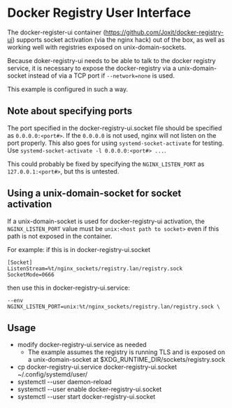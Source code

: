 # Docker Registry User Interface

The docker-register-ui container (https://github.com/Joxit/docker-registry-ui) supports
socket activation (via the nginx hack) out of the box, as well as working well with
registries exposed on unix-domain-sockets.

Because doker-registry-ui needs to be able to talk to the docker registry service,
it is necessary to expose the docker-registry via a unix-domain-socket instead of via
a TCP port if `--network=none` is used.

This example is configured in such a way.

## Note about specifying ports
The port specified in the docker-registry-ui.socket file should be specified as
`0.0.0.0:<port#>`.  If the `0.0.0.0` is not used, nginx will not listen on the port properly.
This also goes for using `systemd-socket-activate` for testing.  Use
`systemd-socket-activate -l 0.0.0.0:<port#> ...`.

This could probably be fixed by specifying the `NGINX_LISTEN_PORT` as `127.0.0.1:<port#>`, but
ths is untested.

## Using a unix-domain-socket for socket activation
If a unix-domain-socket is used for docker-registry-ui activation, the `NGINX_LISTEN_PORT`
value must be `unix:<host path to socket>` even if this path is not exposed in the container.

For example:
if this is in docker-registry-ui.socket
```
[Socket]
ListenStream=%t/nginx_sockets/registry.lan/registry.sock
SocketMode=0666
```
then use this in docker-registry-ui.service:
```
--env NGINX_LISTEN_PORT=unix:%t/nginx_sockets/registry.lan/registry.sock \
```

## Usage
* modify docker-registry-ui.service as needed
  * The example assumes the registry is running TLS and is exposed on a unix-domain-socket at
    $XDG_RUNTIME_DIR/sockets/registry.sock
* cp docker-registry-ui.service docker-registry-ui.socket ~/.config/systemd/user/
* systemctl --user daemon-reload
* systemctl --user enable docker-registry-ui.socket
* systemctl --user start docker-registry-ui.socket
